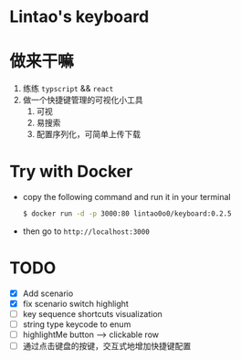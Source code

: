 # Lintao's keyboard

# 做来干嘛

1. 练练 `typscript` && `react`
2. 做一个快捷键管理的可视化小工具
   1. 可视
   2. 易搜索
   3. 配置序列化，可简单上传下载

# Try with Docker

- copy the following command and run it in your terminal
    ```bash
    $ docker run -d -p 3000:80 lintao0o0/keyboard:0.2.5
    ```
- then go to `http://localhost:3000`

# TODO
- [x] Add scenario
- [x] fix scenario switch highlight
- [ ] key sequence shortcuts visualization
- [ ] string type keycode to enum
- [ ] highlightMe button --> clickable row
- [ ] 通过点击键盘的按键，交互式地增加快捷键配置
